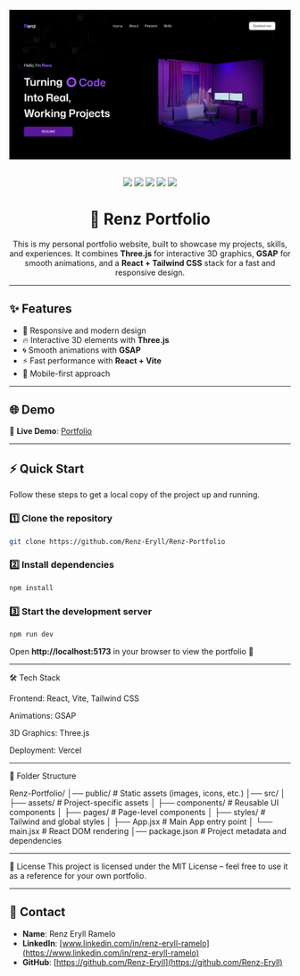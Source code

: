 
<p align="center">
  <img src="./public/portfolio.png" alt="Portfolio Thumbnail" width="800"/>
</p>

## 
<p align="center">
  <img src="https://img.shields.io/badge/React-20232A?style=for-the-badge&logo=react&logoColor=61DAFB"/>
  <img src="https://img.shields.io/badge/Tailwind_CSS-38B2AC?style=for-the-badge&logo=tailwind-css&logoColor=white"/>
  <img src="https://img.shields.io/badge/Three.js-black?style=for-the-badge&logo=three.js&logoColor=white"/>
  <img src="https://img.shields.io/badge/GSAP-88CE02?style=for-the-badge&logo=greensock&logoColor=white"/>
  <img src="https://img.shields.io/badge/Vite-646CFF?style=for-the-badge&logo=vite&logoColor=white"/>
</p>


<h1 align="center">🚀 Renz Portfolio</h1>

<p align="center">
  This is my personal portfolio website, built to showcase my projects, skills, and experiences.  
  It combines <b>Three.js</b> for interactive 3D graphics, <b>GSAP</b> for smooth animations, and a  
  <b>React + Tailwind CSS</b> stack for a fast and responsive design.
</p>

---

## ✨ Features
- 🎨 Responsive and modern design  
- 🔥 Interactive 3D elements with **Three.js**  
- 🌀 Smooth animations with **GSAP**  
- ⚡ Fast performance with **React + Vite**  
- 📱 Mobile-first approach  

---

## 🌐 Demo
🔗 **Live Demo**: [Portfolio](https://renz-portfolio-psi.vercel.app)

---

## ⚡ Quick Start

Follow these steps to get a local copy of the project up and running.

### 1️⃣ Clone the repository
```bash
git clone https://github.com/Renz-Eryll/Renz-Portfolio
```

### 2️⃣ Install dependencies
```bash
npm install
```

### 3️⃣ Start the development server
```bash
npm run dev
```

Open **http://localhost:5173** in your browser to view the portfolio 🚀

---

🛠 Tech Stack

Frontend: React, Vite, Tailwind CSS

Animations: GSAP

3D Graphics: Three.js

Deployment: Vercel

---

📂 Folder Structure

Renz-Portfolio/
│── public/           # Static assets (images, icons, etc.)
│── src/
│   ├── assets/       # Project-specific assets
│   ├── components/   # Reusable UI components
│   ├── pages/        # Page-level components
│   ├── styles/       # Tailwind and global styles
│   ├── App.jsx       # Main App entry point
│   └── main.jsx      # React DOM rendering
│── package.json      # Project metadata and dependencies

---

📜 License
This project is licensed under the MIT License – feel free to use it as a reference for your own portfolio.

---

## 📧 Contact
- **Name**: Renz Eryll Ramelo  
- **LinkedIn**: [www.linkedin.com/in/renz-eryll-ramelo](https://www.linkedin.com/in/renz-eryll-ramelo)  
- **GitHub**: [https://github.com/Renz-Eryll](https://github.com/Renz-Eryll)  
